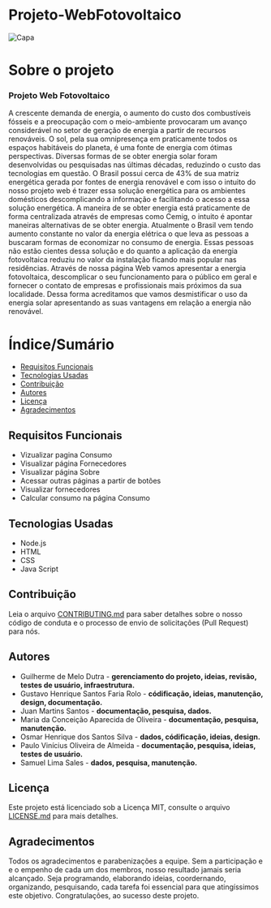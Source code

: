 # Projeto-WebFotovoltaico
![Capa](https://cdn.pixabay.com/photo/2017/09/12/13/21/photovoltaic-system-2742302_1280.jpg)

# Sobre o projeto
### Projeto Web Fotovoltaico
  A crescente demanda de energia, o aumento do custo dos combustíveis fósseis e a preocupação com o meio-ambiente provocaram um avanço considerável no setor de geração de energia a partir de recursos renováveis. O sol, pela sua omnipresença em praticamente todos os espaços habitáveis do planeta, é uma fonte de energia com ótimas perspectivas. Diversas formas de se obter energia solar foram desenvolvidas ou pesquisadas nas últimas décadas, reduzindo o custo das tecnologias em questão. O Brasil possui cerca de 43% de sua matriz energética gerada por fontes de energia renovável e com isso o intuito do nosso projeto web é trazer essa solução energética para os ambientes domésticos descomplicando a informação e facilitando o acesso a essa solução energética.
  A maneira de se obter energia está praticamente de forma centralizada através de empresas como Cemig, o intuito é apontar maneiras alternativas de se obter energia. Atualmente o Brasil vem tendo aumento constante no valor da energia elétrica o que leva as pessoas a buscaram formas de economizar no consumo de energia. Essas pessoas não estão cientes dessa solução e do quanto a aplicação da energia fotovoltaica reduziu no valor da instalação ficando mais popular nas residências.
  Através de nossa página Web vamos apresentar a energia fotovoltaica, descomplicar o seu funcionamento para o público em geral e fornecer o contato de empresas e profissionais mais próximos da sua localidade. Dessa forma acreditamos que vamos desmistificar o uso da energia solar apresentando as suas vantagens em relação a energia não renovável.

# Índice/Sumário

* [Requisitos Funcionais](https://github.com/Projeto-WebFotovoltaico/Projeto-WebFotovoltaico/#requisitos-funcionais)
* [Tecnologias Usadas](https://github.com/Projeto-WebFotovoltaico/Projeto-WebFotovoltaico/#tecnologias-usadas)
* [Contribuição](https://github.com/Projeto-WebFotovoltaico/Projeto-WebFotovoltaico/blob/main/CONTRIBUTING.md)
* [Autores](https://github.com/Projeto-WebFotovoltaico/Projeto-WebFotovoltaico/#autores)
* [Licença](https://github.com/Projeto-WebFotovoltaico/Projeto-WebFotovoltaico/blob/main/LICENSE.md) 
* [Agradecimentos](https://github.com/Projeto-WebFotovoltaico/Projeto-WebFotovoltaico/#agradecimentos)

## Requisitos Funcionais 
* Vizualizar pagina Consumo
* Visualizar página Fornecedores
* Visualizar página Sobre
* Acessar outras páginas a partir de botões
* Visualizar fornecedores
* Calcular consumo na página Consumo 




## Tecnologias Usadas

* Node.js
* HTML
* CSS
* Java Script

## Contribuição
Leia o arquivo [CONTRIBUTING.md](https://github.com/Projeto-WebFotovoltaico/Projeto-WebFotovoltaico/blob/main/CONTRIBUTING.md) para saber detalhes sobre o nosso código de conduta e o processo de envio de solicitações (Pull Request) para nós.

## Autores

* Guilherme de Melo Dutra -  **gerenciamento do projeto, ideias, revisão, testes de usuário, infraestrutura.**
* Gustavo Henrique Santos Faria Rolo - **códificação, ideias, manutenção, design, documentação.**
* Juan Martins Santos - **documentação, pesquisa, dados.**
* Maria da Conceição Aparecida de Oliveira - **documentação, pesquisa, manutenção.**
* Osmar Henrique dos Santos Silva - **dados, códificação, ideias, design.**
* Paulo Vinícius Oliveira de Almeida - **documentação, pesquisa, ideias, testes de usuário.**
* Samuel Lima Sales - **dados, pesquisa, manutenção.**


## Licença
Este projeto está licenciado sob a Licença MIT, consulte o arquivo [LICENSE.md](https://github.com/Projeto-WebFotovoltaico/Projeto-WebFotovoltaico/blob/main/LICENSE.md)  para mais detalhes.

## Agradecimentos

Todos os agradecimentos e parabenizações a equipe. Sem a participação e e o empenho de cada um dos membros, nosso resultado jamais seria alcançado. Seja programando, elaborando ideias, coordernando, organizando, pesquisando, cada tarefa foi essencial para que atingíssimos este objetivo. Congratulações, ao sucesso deste projeto.
